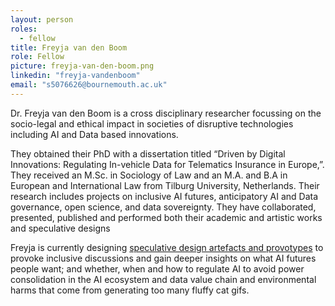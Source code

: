 ```yaml
---
layout: person
roles:
  - fellow
title: Freyja van den Boom
role: Fellow
picture: freyja-van-den-boom.png
linkedin: "freyja-vandenboom"
email: "s5076626@bournemouth.ac.uk"
---
```

Dr. Freyja van den Boom is a cross disciplinary researcher focussing on the socio-legal and ethical impact in societies of disruptive technologies including AI and Data based innovations. 

<!--more-->

They obtained their PhD with a dissertation titled “Driven by Digital Innovations: Regulating In-vehicle Data for Telematics Insurance in Europe,”. They received an M.Sc. in Sociology of Law and an M.A. and B.A in European and International Law from Tilburg University, Netherlands. Their research includes projects on inclusive AI futures, anticipatory AI and Data governance, open science, and data sovereignty. They have collaborated, presented, published and performed both their academic and artistic works and speculative designs

Freyja is currently designing [speculative design artefacts and provotypes](www.unmannedfutures.com) to provoke inclusive discussions and gain deeper insights on what AI futures people want; and whether, when and how to regulate AI to avoid power consolidation in the AI ecosystem and data value chain and environmental harms that come from generating too many fluffy cat gifs.